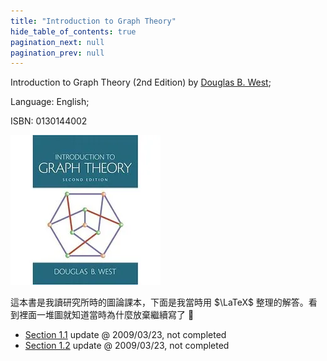 ```yaml
---
title: "Introduction to Graph Theory"
hide_table_of_contents: true
pagination_next: null
pagination_prev: null
---
```


Introduction to Graph Theory (2nd Edition) by [Douglas B. West](https://dwest.web.illinois.edu/); 

Language: English; 

ISBN: 0130144002

![Introduction to Graph Theory](itgt_cover.jpg)

這本書是我讀研究所時的圖論課本，下面是我當時用 $\LaTeX$ 整理的解答。看到裡面一堆圖就知道當時為什麼放棄繼續寫了 🤣

+ [Section 1.1](itgt_1-1.pdf) update @ 2009/03/23, not completed
+ [Section 1.2](itgt_1-2.pdf) update @ 2009/03/23, not completed